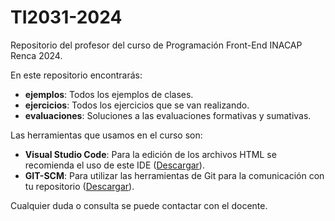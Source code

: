 # TI2031-2024

Repositorio del profesor del curso de Programación Front-End INACAP Renca 2024.

En este repositorio encontrarás:

- **ejemplos**: Todos los ejemplos de clases.
- **ejercicios**: Todos los ejercicios que se van realizando.
- **evaluaciones**: Soluciones a las evaluaciones formativas y sumativas.

Las herramientas que usamos en el curso son:

- **Visual Studio Code**: Para la edición de los archivos HTML se recomienda el uso de este IDE ([Descargar](https://code.visualstudio.com/)).
- **GIT-SCM**: Para utilizar las herramientas de Git para la comunicación con tu repositorio ([Descargar](https://git-scm.com/)).

Cualquier duda o consulta se puede contactar con el docente.
